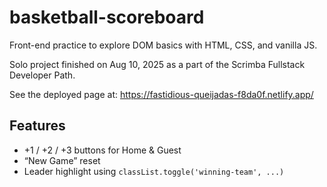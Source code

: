 # basketball-scoreboard

Front-end practice to explore DOM basics with HTML, CSS, and vanilla JS.

Solo project finished on Aug 10, 2025 as a part of the Scrimba Fullstack Developer Path.

See the deployed page at: https://fastidious-queijadas-f8da0f.netlify.app/

## Features
- +1 / +2 / +3 buttons for Home & Guest
- “New Game” reset
- Leader highlight using `classList.toggle('winning-team', ...)`
